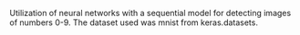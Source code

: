 Utilization of neural networks with a sequential model for detecting images of numbers 0-9. The dataset used was mnist from keras.datasets.
